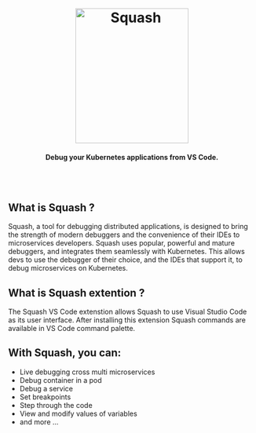 <h1 align="center">
    <img src="https://s3.amazonaws.com/artifacts.solo.io/squash.png" alt="Squash" width="230" height="275">
 </h1>

<h4 align="center">Debug your Kubernetes applications from VS Code.</h4>
<BR><BR>

## What is Squash ?
Squash, a tool for debugging distributed applications, is designed to bring the strength of modern debuggers and the convenience of their IDEs to microservices developers. Squash uses popular, powerful and mature debuggers, and integrates them seamlessly with Kubernetes. This allows devs to use the debugger of their choice, and the IDEs that support it, to debug microservices on Kubernetes.

## What is Squash extention ?
The Squash VS Code extenstion allows Squash to use Visual Studio Code as its user interface. 
After installing this extension Squash commands are available in VS Code command palette. 

## With Squash, you can:
* Live debugging cross multi microservices
* Debug container in a pod
* Debug a service
* Set breakpoints
* Step through the code
* View and modify values of variables
* and more ...

